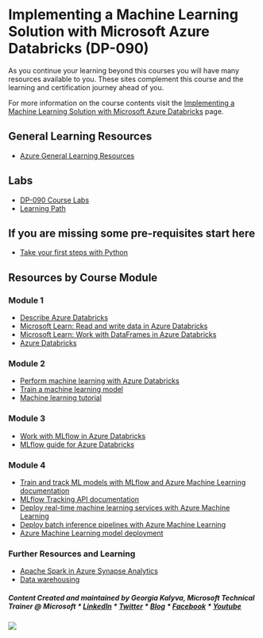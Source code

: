 # Implementing a Machine Learning Solution with Microsoft Azure Databricks (DP-090) 

As you continue your learning beyond this courses you will have many resources available to you. These sites complement this course and the learning and certification journey ahead of you.

For more information on the course contents visit the [Implementing a Machine Learning Solution with Microsoft Azure Databricks](https://docs.microsoft.com/en-us/learn/certifications/courses/dp-090t00 "Implementing a Machine Learning Solution with Microsoft Azure Databricks") page.

## General Learning Resources

- [Azure General Learning Resources](https://georgiakalyva.github.io/Learning-Resources/ "Azure General Learning Resources")

## Labs

- [DP-090 Course Labs](https://microsoftlearning.github.io/dp-090-databricks-ml/ "DP-090 Course Labs")
- [Learning Path](https://docs.microsoft.com/en-us/learn/paths/data-engineer-azure-databricks/)

## If you are missing some pre-requisites start here

- [Take your first steps with Python](https://docs.microsoft.com/en-us/learn/paths/python-first-steps/)

## Resources by Course Module

### Module 1

- [Describe Azure Databricks](https://docs.microsoft.com/learn/modules/describe-azure-databricks/)
- [Microsoft Learn: Read and write data in Azure Databricks](https://docs.microsoft.com/learn/modules/read-write-data-azure-databricks/)
- [Microsoft Learn: Work with DataFrames in Azure Databricks](https://docs.microsoft.com/learn/modules/work-dataframes-azure-databricks/)
- [Azure Databricks](https://docs.microsoft.com/en-us/azure/databricks/)

### Module 2
- [Perform machine learning with Azure Databricks](https://docs.microsoft.com/learn/modules/perform-machine-learning-with-azure-databricks/)
- [Train a machine learning model](https://docs.microsoft.com/learn/modules/train-machine-learning-model/)
- [Machine learning tutorial](https://docs.microsoft.com/azure/databricks/getting-started/spark/machine-learning)

### Module 3

- [Work with MLflow in Azure Databricks](https://docs.microsoft.com/learn/modules/work-with-mlflow-azure-databricks/)
- [MLflow guide for Azure Databricks](https://docs.microsoft.com/azure/databricks/applications/mlflow/)

### Module 4

- [Train and track ML models with MLflow and Azure Machine Learning documentation](https://docs.microsoft.com/azure/machine-learning/how-to-use-mlflow)
- [MLflow Tracking API documentation](https://mlflow.org/docs/latest/quickstart.html#using-the-tracking-api)
- [Deploy real-time machine learning services with Azure Machine Learning](https://docs.microsoft.com/learn/modules/register-and-deploy-model-with-amls)
- [Deploy batch inference pipelines with Azure Machine Learning](https://docs.microsoft.com/learn/modules/deploy-batch-inference-pipelines-with-azure-machine-learning)
- [Azure Machine Learning model deployment](https://docs.microsoft.com/azure/machine-learning/how-to-deploy-and-where)

### Further Resources and Learning

- [Apache Spark in Azure Synapse Analytics](https://docs.microsoft.com/en-us/azure/synapse-analytics/spark/apache-spark-overview)
- [Data warehousing](https://docs.microsoft.com/en-us/azure/architecture/data-guide/relational-data/data-warehousing)

##### Content Created and maintained by Georgia Kalyva, Microsoft Technical Trainer @ Microsoft \* [LinkedIn](https://www.linkedin.com/in/georgiakalyva/) \* [Twitter](https://twitter.com/georgiakalyva) \* [Blog](https://www.codestories.gr/) \* [Facebook](https://www.facebook.com/codestoriesgr/) \* [Youtube](https://www.youtube.com/channel/UCRqeLEhnEjYiRwhjwOmVXDg)

[![](https://github.com/georgiakalyva/learningresources/raw/main/assets/ESIend.jpg)](https://github.com/georgiakalyva/learningresources/raw/main/assets/ESIend.jpg)

